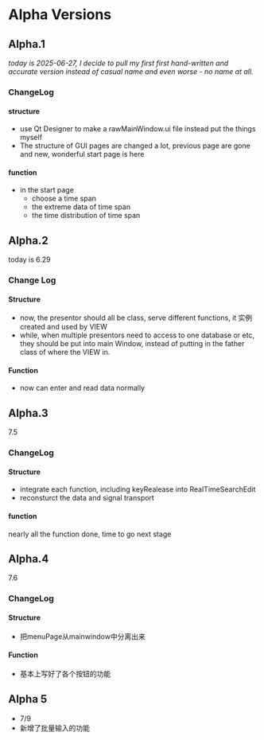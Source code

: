 # Alpha Versions

## Alpha.1
*today is 2025-06-27, I decide to pull my first first hand-written and accurate version instead of casual name and even worse - no name at all.*

### ChangeLog

#### structure
- use Qt Designer to make a rawMainWindow.ui file instead put the things myself
- The structure of GUI pages are changed a lot, previous page are gone and new, wonderful start page is here

#### function
- in the start page
    - choose a time span
    - the extreme data of time span
    - the time distribution of time span



## Alpha.2
today is 6.29

### Change Log

#### Structure
- now, the presentor should all be class, serve different functions, it 实例 created and used by VIEW
- while, when multiple presentors need to access to one database or etc, they should be put into main Window, instead of putting in the father class of where the VIEW in.

#### Function
- now can enter and read data normally



## Alpha.3
7.5

### ChangeLog

#### Structure
- integrate each function, including keyRealease into RealTimeSearchEdit
- reconsturct the data and signal transport

#### function
nearly all the function done, time to go next stage


## Alpha.4
7.6

### ChangeLog

#### Structure
- 把menuPage从mainwindow中分离出来

#### Function
- 基本上写好了各个按钮的功能 


## Alpha 5
- 7/9
- 新增了批量输入的功能

